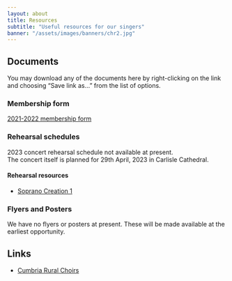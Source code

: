 ```yaml
---
layout: about
title: Resources
subtitle: "Useful resources for our singers"
banner: "/assets/images/banners/chr2.jpg"
---
```


## Documents

You may download any of the documents here by right-clicking on the link and choosing “Save link as…” from the list of options. 

### Membership form

[2021-2022 membership form](/assets/documents/membership_form_2021-22.pdf)

### Rehearsal schedules

2023 concert rehearsal schedule not available at present.    
The concert itself is planned for 29th April, 2023 in Carlisle Cathedral.

#### Rehearsal resources
* [Soprano Creation 1](/assets/audio/2023/creation1-sop.mp3)

### Flyers and Posters

We have no flyers or posters at present.   These will be made available at the earliest opportunity.

## Links

+ [Cumbria Rural Choirs](https://www.cumbria-rural-choirs.org.uk/)




